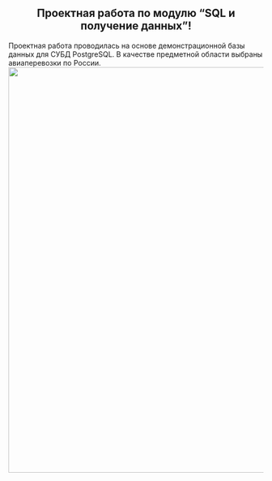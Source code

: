<h2 align="center">Проектная работа по модулю “SQL и получение данных”!</a></h2>
Проектная работа проводилась на основе демонстрационной базы данных для СУБД PostgreSQL. В качестве предметной области выбраны авиаперевозки по России.
<div align="center"><img src="https://github.com/PetrukhinSergey/SQL_Final_work/blob/main/%D0%BC%D0%B0%D1%80%D1%88%D1%80%D1%83%D1%82%D1%8B.png" width="800" /></div>
